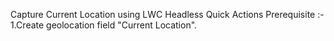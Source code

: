 Capture Current Location using LWC Headless Quick Actions
Prerequisite :-                                                                                                                                                           
1.Create geolocation field "Current Location".
